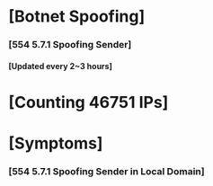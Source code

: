 # [Botnet Spoofing]
### [554 5.7.1 Spoofing Sender]
#### [Updated every 2~3 hours]

# [Counting 46751 IPs]

# [Symptoms] 
###   [554 5.7.1 Spoofing Sender in Local Domain]
